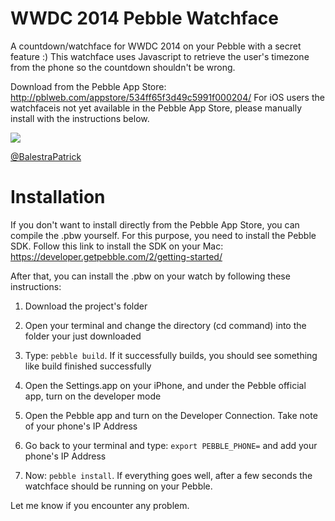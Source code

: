 WWDC 2014 Pebble Watchface
==========================

A countdown/watchface for WWDC 2014 on your Pebble with a secret feature :)
This watchface uses Javascript to retrieve the user's timezone from the phone so the countdown shouldn't be wrong.

Download from the Pebble App Store: http://pblweb.com/appstore/534ff65f3d49c5991f000204/
For iOS users the watchfaceis not yet available in the Pebble App Store, please manually install with the instructions below.

<img src="screenshot.png">

<a href="http://twitter.com/BalestraPatrick">@BalestraPatrick</a>

# Installation

If you don't want to install directly from the Pebble App Store, you can compile the .pbw yourself. For this purpose, you need to install the Pebble SDK.
Follow this link to install the SDK on your Mac: https://developer.getpebble.com/2/getting-started/

After that, you can install the .pbw on your watch by following these instructions:

1) Download the project's folder

2) Open your terminal and change the directory (cd command) into the folder your just downloaded

3) Type: `pebble build`. If it successfully builds, you should see something like build finished successfully

4) Open the Settings.app on your iPhone, and under the Pebble official app, turn on the developer mode

5) Open the Pebble app and turn on the Developer Connection. Take note of your phone's IP Address

6) Go back to your terminal and type: `export PEBBLE_PHONE=` and add your phone's IP Address

7) Now: `pebble install`. If everything goes well, after a few seconds the watchface should be running on your Pebble.

Let me know if you encounter any problem. 
